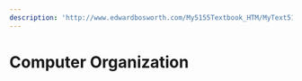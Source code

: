 ```yaml
---
description: 'http://www.edwardbosworth.com/My5155Textbook_HTM/MyText5155_Ch09_V06.htm'
---
```


# Computer Organization

